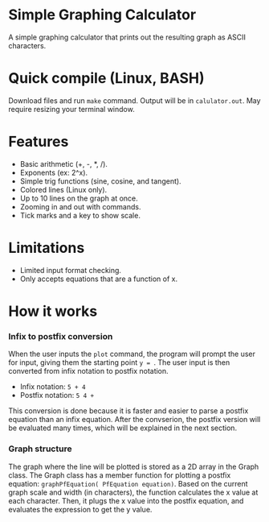 # Simple Graphing Calculator
A simple graphing calculator that prints out the resulting graph as ASCII characters.

# Quick compile (Linux, BASH)
Download files and run `make` command. Output will be in `calulator.out`. May require resizing your terminal window.

# Features
- Basic arithmetic (+, -, *, /).
- Exponents (ex: 2^x).
- Simple trig functions (sine, cosine, and tangent).
- Colored lines (Linux only).
- Up to 10 lines on the graph at once.
- Zooming in and out with commands.
- Tick marks and a key to show scale.

# Limitations
- Limited input format checking.
- Only accepts equations that are a function of x.

# How it works
### Infix to postfix conversion
When the user inputs the `plot` command, the program will prompt the user for input, giving them the starting point `y = `. The user input is then converted from infix notation to postfix notation.

- Infix notation: `5 + 4`
- Postfix notation: `5 4 +`

This conversion is done because it is faster and easier to parse a postfix equation than an infix equation. After the convserion, the postfix version will be evaluated many times, which will be explained in the next section.

### Graph structure
The graph where the line will be plotted is stored as a 2D array in the Graph class. The Graph class has a member function for plotting a postfix equation: `graphPfEquation( PfEquation equation)`. Based on the current graph scale and width (in characters), the function calculates the x value at each character. Then, it plugs the x value into the postfix equation, and evaluates the expression to get the y value. 

